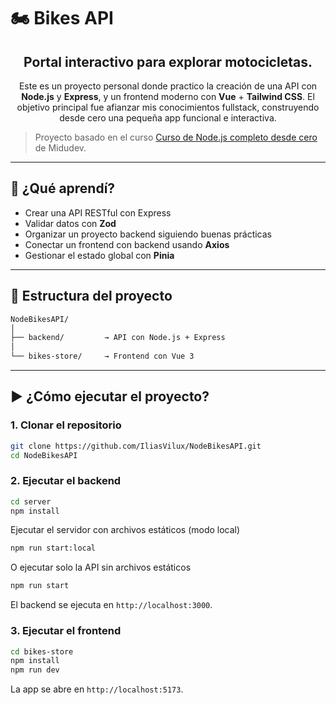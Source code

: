 # 🏍️ Bikes API

<div align="center">

## Portal interactivo para explorar motocicletas.

Este es un proyecto personal donde practico la creación de una API con **Node.js** y **Express**, y un frontend moderno con **Vue** + **Tailwind CSS**. El objetivo principal fue afianzar mis conocimientos fullstack, construyendo desde cero una pequeña app funcional e interactiva.
</div>

> Proyecto basado en el curso [Curso de Node.js completo desde cero](https://youtube.com/playlist?list=PLUofhDIg_38qm2oPOV-IRTTEKyrVBBaU7&si=kHFtHssa56rzEsF4) de Midudev.

---

## 🧠 ¿Qué aprendí?

- Crear una API RESTful con Express
- Validar datos con **Zod**
- Organizar un proyecto backend siguiendo buenas prácticas
- Conectar un frontend con backend usando **Axios**
- Gestionar el estado global con **Pinia**

---

## 📁 Estructura del proyecto

```bash
NodeBikesAPI/
│
├── backend/         → API con Node.js + Express
│
└── bikes-store/     → Frontend con Vue 3
```

---

## ▶️ ¿Cómo ejecutar el proyecto?

### 1. Clonar el repositorio

```bash
git clone https://github.com/IliasVilux/NodeBikesAPI.git
cd NodeBikesAPI
```

### 2. Ejecutar el backend

```bash
cd server
npm install
```
Ejecutar el servidor con archivos estáticos (modo local)
```bash
npm run start:local
```
O ejecutar solo la API sin archivos estáticos
```bash
npm run start
```

El backend se ejecuta en `http://localhost:3000`.

### 3. Ejecutar el frontend

```bash
cd bikes-store
npm install
npm run dev
```

La app se abre en `http://localhost:5173`.